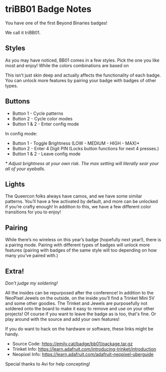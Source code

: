 # triBB01 Badge Notes
You have one of the first Beyond Binaries badges!

We call it triBB01.

## Styles
As you may have noticed, BB01 comes in a few styles. Pick the one you like most and enjoy! While the colors combinations are based on

This isn’t just skin deep and actually affects the functionality of each badge. You can unlock more features by pairing your badge with badges of other types.

## Buttons
- Button 1 - Cycle patterns
- Button 2 - Cycle color modes
- Button 1 & 2 - Enter config mode

In config mode:
- Button 1 - Toggle Brightness (LOW - MEDIUM - HIGH - MAX)*
- Button 2 - Enter 4 Digit PIN (Locks button functions for next 4 presses.)
- Button 1 & 2 - Leave config mode

_* Adjust brightness at your own risk. The max setting will literally sear your all of your eyeballs._

## Lights
The Queercon folks always have camos, and we have some similar patterns. You’ll have a few activated by default, and more can be unlocked if you’re crafty enough! In addition to this, we have a few different color transitions for you to enjoy!

## Pairing
While there’s no wireless on this year’s badge (hopefully next year!), there is a pairing mode. Pairing with different types of badges will unlock more features (pairing with badges of the same style will too depending on how many you’ve paired with.)

## Extra!
_Don’t judge my soldering!_

All the insides can be repurposed after the conference! In addition to the NeoPixel Jewels on the outside, on the inside you’ll find a Trinket Mini 5V and some other goodies. The Trinket and Jewels are purposefully not soldered onto the board to make it easy to remove and use on your other projects! Of course if you want to leave the badge as is too, that's fine. Or play around with the source and add your own features!

If you do want to hack on the hardware or software, these links might be handy.

- Source Code: https://emily.cat/badge/bb01/package.tar.gz
- Trinket Info: https://learn.adafruit.com/introducing-trinket/introduction
- Neopixel Info: https://learn.adafruit.com/adafruit-neopixel-uberguide

Special thanks to Avi for help concepting!
